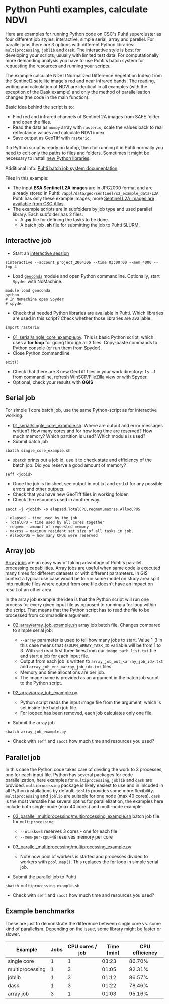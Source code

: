 # Python Puhti examples, calculate NDVI

Here are examples for running Python code on CSC's Puhti supercluster as four different job styles: interactive, simple serial, array and parellel. For parallel jobs there are 3 options with different Python libraries: `multiprocessing`, `joblib` and `dask`. The interactive style is best for developing your scripts, usually with limited test data. For computationally more demanding analysis you have to use Puhti's batch system for requesting the resources and running your scripts. 

The example calculate NDVI (Normalized Difference Vegetation Index) from the Sentinel2 satellite image's red and near infrared bands. The reading, writing and calculation of NDVI are identical in all examples (with the exception of the Dask example) and only the method of parallelisation changes (the code in the main function). 

Basic idea behind the script is to:

- Find red and infrared channels of Sentinel 2A images from SAFE folder and open the files.
- Read the data as `numpy` array with `rasterio`, scale the values back to real reflectance values and calculate NDVI index.
- Save output as GeoTiff with `rasterio`.

If a Python script is ready on laptop, then for running it in Puhti normally you need to edit only the paths to files and folders. Sometimes it might be necessary to install [new Python libraries](https://docs.csc.fi/apps/geoconda/#adding-more-python-packages-to-geoconda).

Additional info: [Puhti batch job system documentation](https://docs.csc.fi/computing/running/creating-job-scripts/)

Files in this example:

* The input **ESA Sentinel L2A images** are in JPG2000 format and are already stored in Puhti: `/appl/data/geo/sentinel/s2_example_data/L2A`. Puhti has only these example images, more [Sentinel L2A images are available from CSC Allas](https://docs.csc.fi/data/datasets/spatial-data-in-csc-computing-env/#spatial-data-in-allas).
* The example scripts are in subfolders by job type and used parallel library. Each subfolder has 2 files:
    * A **.py** file for defining the tasks to be done.
    * A batch job **.sh** file for submitting the job to Puhti SLURM.


## Interactive job

* Start an [interactive session](https://docs.csc.fi/computing/running/interactive-usage/)
```
sinteractive --account project_2004306 --time 03:00:00 --mem 4000 --tmp 4
```
* Load [`geoconda`](https://docs.csc.fi/apps/geoconda/) module and open Python commandline. Optionally, start `Spyder` with NoMachine. 

```
module load geoconda
python 
# In NoMachine open Spyder
# spyder
```
* Check that needed Python libraries are available in Puhti. Which libraries are used in this script? Check whether those libraries are available: 
```
import rasterio
```
* [01_serial/single_core_example.py](single_core/single_core_example.py). This is basic Python script, which uses a **for loop** for going through all 3 files. Copy-paste commands to Python console (or run them from Spyder). 
* Close Python commandline
```
exit()
```
* Check that there are 3 new GeoTiff files in your work directory: `ls –l` from commandline, refresh WinSCP/FileZilla view or with Spyder.
* Optional, check your results with **QGIS**


## Serial job
For simple 1 core batch job, use the same Python-script as for interactive working.

* [01_serial/single_core_example.sh](01_serial/serial_batch_job.sh). Where are output and error messages written? How many cores and for how long time are reserved? How much memory? Which partition is used? Which module is used?
* Submit batch job 
```
sbatch single_core_example.sh
``` 
* `sbatch` prints out a job id, use it to check state and efficiency of the batch job. Did you reserve a good amount of memory?
```
seff <jobid>
```
* Once the job is finished, see output in out.txt and err.txt for any possible errors and other outputs. 
* Check that you have new GeoTiff files in working folder.
* Check the resources used in another way. 
```
sacct -j <jobid> -o elapsed,TotalCPU,reqmem,maxrss,AllocCPUS
```

	- elapsed – time used by the job
	- TotalCPU – time used by all cores together
	- reqmem – amount of requested memory
	- maxrss – maximum resident set size of all tasks in job.
	- AllocCPUS – how many CPUs were reserved


## Array job
[Array jobs](https://docs.csc.fi/computing/running/array-jobs/) are an easy way of taking advantage of Puhti's parallel processing capabilities. Array jobs are useful when same code is executed many times for different datasets or with different parameters. In GIS context a typical use case would be to run some model on study area split into multiple files where output from one file doesn't have an impact on result of an other area. 

In the array job example the idea is that the Python script will run one process for every given input file as opposed to running a for loop within the script. That means that the Python script has to read the file to be processed from commandline  argument. 

* [02_array/array_job_example.sh](02_array/array_job_example.sh) array job batch file. Changes compared to simple serial job:
    * `--array` parameter is used to tell how many jobs to start. Value 1-3 in this case means that `$SULRM_ARRAY_TASK_ID` variable will be from 1 to 3. With `sed` read first three lines from our `image_path_list.txt` file and start a job for each input file. 
	* Output from each job is written to `array_job_out_<array_job_id>.txt` and `array_job_err_<array_job_id>.txt` files. 
	* Memory and time allocations are per job.
	* The image name is provided as an argument in the batch job script to the Python script. 
	
* [02_array/array_job_example.py](02_array/array_job_example.py). 
    * Python script reads the input image file from the argument, which is set inside the batch job file. 
	* For looped has been removed, each job calculates only one file.
	
* Submit the array job
```
sbatch array_job_example.py
```
* Check with `seff` and `sacct` how much time and resources you used?

## Parallel job
In this case the Python code takes care of dividing the work to 3 processes, one for each input file. Python has several packages for code parallelization, here examples for `multiprocessing`, `joblib` and `dask` are provided. `multiprocessing` package is likely easiest to use and in inlcuded in all Python installations by default. `joblib` provides some more flexibility. `multiprocessing` and `joblib` are suitable for one node (max 40 cores). `dask` is the most versatile has several optins for parallelization, the examples here include both single-node (max 40 cores) and multi-node example.

* [03_parallel_multiprocessing/multiprocessing_example.sh](05_parallel_future/parallel_batch_job_future_cluster.sh) batch job file for `multiprocessing`.
	* `--ntasks=3` reserves 3 cores - one for each file
	* `--mem-per-cpu=4G` reserves memory per core

* [03_parallel_multiprocessing/multiprocessing_example.py](03_parallel_multiprocessing/multiprocessing_example.py)
	* Note how pool of workers is started and processes divided to workers with `pool.map()`. This replaces the for loop in simple serial job.

* Submit the parallel job to Puhti
```
sbatch multiprocessing_example.sh
```
* Check with `seff` and `sacct` how much time and resources you used?



## Example benchmarks 

These are just to demonstrate the difference between single core vs. some kind of parallelism. Depending on the issue, some library might be faster or slower.

| Example         | Jobs | CPU cores / job | Time (min) | CPU efficiency |
|-----------------|------|-----------------|------------|----------------|
| single core     | 1    | 1               | 03:23      | 86.70%         |
| multiprocessing | 1    | 3               | 01:05      | 92.31%         |
| joblib          | 1    | 3               | 01:12      | 86.57%         |
| dask            | 1    | 3               | 01:22      | 78.46%         |
| array job       | 3    | 1               | 01:03      | 95.16%         |
